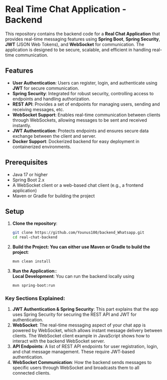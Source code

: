 # Real Time Chat Application - Backend

This repository contains the backend code for a **Real Chat Application** that provides real-time messaging features using **Spring Boot**, **Spring Security**, **JWT** (JSON Web Tokens), and **WebSocket** for communication. The application is designed to be secure, scalable, and efficient in handling real-time communication.

## Features

- **User Authentication**: Users can register, login, and authenticate using **JWT** for secure communication.
- **Spring Security**: Integrated for robust security, controlling access to endpoints and handling authorization.
- **REST API**: Provides a set of endpoints for managing users, sending and receiving messages, etc.
- **WebSocket Support**: Enables real-time communication between clients through WebSockets, allowing messages to be sent and received instantly.
- **JWT Authentication**: Protects endpoints and ensures secure data exchange between the client and server.
- **Docker Support**: Dockerized backend for easy deployment in containerized environments.


## Prerequisites

- Java 17 or higher
- Spring Boot 2.x
- A WebSocket client or a web-based chat client (e.g., a frontend application)
- Maven or Gradle for building the project

## Setup

1. **Clone the repository**:
   ```bash
   git clone https://github.com/Younus100/backend_Whatsapp.git
   cd real-chat-backend

2. **Build the Project: You can either use Maven or Gradle to build the project**:
   ```bash
   mvn clean install

3. **Run the Application:**: \
   **Local Development**: You can run the backend locally using
   ```bash
   mvn spring-boot:run

### Key Sections Explained:

1. **JWT Authentication & Spring Security**: This part explains that the app uses Spring Security for securing the REST API and JWT for authentication.
2. **WebSocket**: The real-time messaging aspect of your chat app is powered by WebSocket, which allows instant message delivery between clients. The WebSocket client example in JavaScript shows how to interact with the backend WebSocket server.
3. **API Endpoints**: A list of REST API endpoints for user registration, login, and chat message management. These require JWT-based authentication.
4. **WebSocket Communication**: How the backend sends messages to specific users through WebSocket and broadcasts them to all connected clients.


